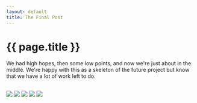 ```yaml
---
layout: default
title: The Final Post
---
```



{{ page.title }}
================

<body>
We had high hopes, then some low points, and now we're just about in the middle. We're happy with this as a skeleton of the future project but know that we have a lot of work left to do.

<br/>
<br/>

![](http://karahmel.github.io/Blog/images/baroriginal.jpeg)
![](http://karahmel.github.io/Blog/images/neighborhoodsoriginal.png)
![](http://karahmel.github.io/Blog/images/startingtowork.png)
![](http://karahmel.github.io/Blog/images/itsallgone.png)
![](http://karahmel.github.io/Blog/images/thebreakthroughpointmaybe.png)
